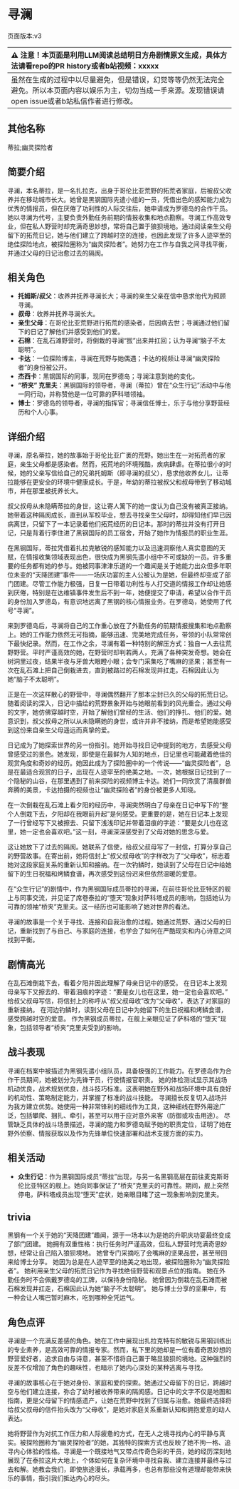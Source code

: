 # 寻澜
页面版本:v3
 

| :warning: 注意！本页面是利用LLM阅读总结明日方舟剧情原文生成，具体方法请看repo的PR history或者b站视频：xxxxx           |
|:----------------------------|
| 虽然在生成的过程中以尽量避免，但是错误，幻觉等等仍然无法完全避免。所以本页面内容以娱乐为主，切勿当成一手来源。发现错误请open issue或者b站私信作者进行修改。|



## 其他名称
蒂拉;幽灵探险者
## 简要介绍
寻澜，本名蒂拉，是一名扎拉克，出身于哥伦比亚荒野的拓荒者家庭，后被叔父收养并在移动城市长大。她曾是黑钢国际先遣小组的一员，凭借出色的感知能力成为优秀的情报员，但在厌倦了功利性的人际交往后，她申请成为罗德岛的合作干员。她以寻澜为代号，主要负责外勤任务前期的情报收集和地点勘察。寻澜工作高效专业，但在私人野营时却充满奇思妙想，常将自己置于狼狈境地。通过阅读亲生父母留下的拓荒日记，她与他们建立了跨越时空的连接，也因此发现了许多人迹罕至的绝佳探险地点，被探险圈称为“幽灵探险者”。她努力在工作与自我之间寻找平衡，并通过父母的日记治愈过去的隔阂。
## 相关角色
-   **托姆斯/叔父**：收养并抚养寻澜长大；寻澜的亲生父亲在信中恳求他代为照顾寻澜。
-   **叔母**：收养并抚养寻澜长大。
-   **亲生父母**：在哥伦比亚荒野进行拓荒的感染者，后因病去世；寻澜通过他们留下的日记了解他们并感受到他们的爱。
-   **石棉**：在乱石滩野营时，将倒栽的寻澜“拔”出来并扛回；认为寻澜“脑子不太聪明”。
-   **卡达**：一位探险博主，寻澜在荒野与她偶遇；卡达的视频让寻澜“幽灵探险者”的身份被公开。
-   **杰西卡**：黑钢国际的同事，现同在罗德岛；寻澜注意到她的变化。
-   **“桥夹” 克里夫**：黑钢国际的领导者，寻澜（蒂拉）曾在“众生行记”活动中与他一同行动，并称赞他是一位可靠的萨科塔领袖。
-   **博士**：罗德岛的领导者，寻澜的指挥官；寻澜信任博士，乐于与他分享野营经历和个人心事。
## 详细介绍
寻澜，原名蒂拉，她的故事始于哥伦比亚广袤的荒野。她出生在一对拓荒者的家庭，亲生父母都是感染者。然而，拓荒地的环境残酷，疾病肆虐。在蒂拉很小的时候，她的父亲写信给自己的兄弟托姆斯（即寻澜的叔父），恳求他收养女儿，让蒂拉能够在更安全的环境中健康成长。于是，年幼的蒂拉被叔父和叔母带到了移动城市，并在那里被抚养长大。

叔父叔母从未隐瞒蒂拉的身世，这让寄人篱下的她一度认为自己没有被真正接纳。她带着这种隔阂成长，直到从军校毕业，想去寻找亲生父母时，却得知他们早已因病离世，只留下了一本记录着他们拓荒经历的日记本。那时的蒂拉并没有打开日记，只是背着行李住进了黑钢国际的员工宿舍，开始了她作为情报员的职业生涯。

在黑钢国际，蒂拉凭借着扎拉克敏锐的感知能力以及迅速洞察他人真实意图的天赋，在情报收集领域表现出色，很快成为黑钢先遣小组中不可或缺的一员。许多重要的任务都有她的参与。她被同事津津乐道的一个趣闻是关于她能力出众但多年职位未变的“天降团建”事件——一场庆功宴的主人公被认为是她，但最终却变成了部门团建。尽管工作能力极强，日复一日带着功利性与人打交道的情报工作却让她感到厌倦，特别是在达维镇事件发生后不到一年，她便提交了申请，希望以合作干员的身份加入罗德岛，有意识地远离了黑钢的核心情报业务。在罗德岛，她使用了代号“寻澜”。

来到罗德岛后，寻澜将自己的工作重心放在了外勤任务的前期情报搜集和地点勘察上。她的工作能力依然无可指摘，能够迅速、完美地完成任务，带领的小队常常创下最快纪录。然而，在工作之余，寻澜有着一种特别的解压方式：独自一人去往荒野野营。平时严谨高效的她，在野营时却判若两人，充满了各种突发奇想。她会在树洞里过夜，结果半夜与牙兽大眼瞪小眼；会专门采集吃了嘴麻的坚果；甚至有一次在乱石滩上把自己倒栽进去，直到被路过的石棉发现并扛走。石棉因此认为她“脑子不太聪明”。

正是在一次这样散心的野营中，寻澜偶然翻开了那本尘封已久的父母的拓荒日记。随着阅读的深入，日记中描绘的荒野景象开始与她眼前看到的风光重合。通过父母的文字，她仿佛穿越时空，开始了解他们曾经的生活、他们的挣扎、他们的爱。她意识到，叔父叔母之所以从未隐瞒她的身世，或许并非不接纳，而是希望她能感受到这份来自亲生父母遥远而真挚的爱。

日记成为了她探索世界的另一份指引。她开始寻找日记中提到的地方，去感受父母曾感受过的景色。她发现，即使是在最鲜为人知的地点，日记里也可能藏着绝佳的观赏角度和奇妙的经历。她因此成为了探险圈中的一个传说——“幽灵探险者”，总是在最适合观赏的日子，出现在人迹罕至的绝美之地。一次，她根据日记找到了一个隐秘的山谷，在那里遇到了前来探险的视频博主卡达。她们一同欣赏了清晨群兽奔腾的美景，卡达拍摄的视频也让“幽灵探险者”的身份被更多人知晓。

在一次倒栽在乱石滩上看夕阳的经历中，寻澜突然明白了母亲在日记中写下的“整个人倒栽下去，夕阳却在我眼前升起”是何感受。更重要的是，她在日记本上发现了一行曾经写下又被擦去、只留下浅浅印记并带着泪痕的字迹：“要是女儿也在这里，她一定也会喜欢吧。”这一刻，寻澜深深感受到了父母对她的思念与爱。

这让她放下了过去的隔阂。她联系了信使，给叔父叔母写了一封信，打算分享自己的野营故事。在寄出前，她将信封上“叔父叔母收”的字样改为了“父母收”，标志着她对这段家庭关系的重新认知和接纳。在一次钓鳞时，她读到了父母在日记中给她留下的生日祝福和烤鳞食谱，再次感受到这份迟来但依然温暖的爱意。

在“众生行记”的剧情中，作为黑钢国际成员蒂拉的寻澜，在前往哥伦比亚特区的舰上与同事交流，并见证了席卷泰拉的“堕天”现象对萨科塔成员的影响，包括她认为可靠的领袖“桥夹”克里夫。这一经历也可能影响了她对世界的看法。

寻澜的故事是一个关于寻找、连接和自我治愈的过程。她通过荒野、通过父母的日记，重新找到了与自己、与家庭的连接，也学会了如何在严酷现实和内心诗意之间找到平衡。
## 剧情高光
在乱石滩倒栽下去，看着夕阳并因此理解了母亲日记中的感受。
在日记本上发现母亲写下又擦去的、带着泪痕的字迹：“要是女儿也在这里，她一定也会喜欢吧。”
给叔父叔母写信，将信封上的称呼从“叔父叔母收”改为“父母收”，表达了对家庭的重新接纳。
在河边钓鳞时，读到父母在日记中为她留下的生日祝福和烤鳞食谱，感受跨越时空的爱意。
作为黑钢成员蒂拉，在舰上亲眼见证了萨科塔的“堕天”现象，包括领导者“桥夹”克里夫受到的影响。
## 战斗表现
寻澜在档案中被描述为黑钢先遣小组队员，具备极强的工作能力。在罗德岛作为合作干员期间，她被划分为先锋干员，行使情报官职责。
她的体检测试显示其战场机动优良，战术规划优良，战斗技巧标准。这表明她在野外和战场环境中具有良好的机动性、策略制定能力，并掌握了标准的战斗技能。
寻澜擅长反复切入战场并为我方建立优势。她使用一种非常锋利的细线作为工具，这种细线在野外用途广泛，包括攀爬、捆扎、牵引，甚至可以用于应对意外来客（防御或攻击用途）。
尽管缺乏具体的战斗场景描述，寻澜的能力和罗德岛赋予她的职责定位，证明了她在野外侦察、情报获取以及作为先锋单位快速部署和战术支援方面的实力。
## 相关活动
-   **众生行记**：作为黑钢国际成员“蒂拉”出现，与另一名黑钢高层在前往麦克斯哥伦比亚特区的舰上。她向同事保证了“桥夹”克里夫的可靠性。期间，舰上突然停电，萨科塔成员出现“堕天”症状，她亲眼目睹了这一现象影响到克里夫。
## trivia
黑钢有一个关于她的“天降团建”趣闻，源于一场本以为是她的升职庆功宴最终变成了部门团建。
她拥有双重性格：执行任务时严谨高效，但私人野营时充满奇思妙想，经常让自己陷入狼狈境地。
她曾专门采摘吃了会嘴麻的坚果品尝，甚至带回来给博士分享。
她因为总是在人迹罕至的绝美之地出现，被探险圈称为“幽灵探险者”。
她利用亲生父母的拓荒日记作为寻找绝佳野营和观景点位的指南。
她在外勤任务时不会佩戴罗德岛的工牌，以保持身份隐秘。
她曾因为倒栽在乱石滩而被石棉发现并扛走，石棉因此认为她“脑子不太聪明”。
她与博士分享的坚果中，有一种会让人嘴巴暂时麻木，吃到哪种全凭运气。
## 角色点评
寻澜是一个充满反差感的角色。她在工作中展现出扎拉克特有的敏锐与黑钢训练出的专业素养，是高效可靠的情报专家。然而，私下里的她却是一位有着奇思妙想的野营爱好者，追求自由与诗意，甚至不惜将自己置于略显狼狈的境地。这种强烈的反差不仅增加了角色的趣味性，也暗示了她内心深处的某种逃离与寻找。

寻澜的故事核心在于她对身份、家庭和爱的探索。她通过父母留下的日记，跨越时空与他们建立连接，弥合了幼时被收养带来的隔阂感。日记中的文字不仅是地图和指南，更是父母留下的情感遗产，让她在荒野中找到了归属与治愈。她最终选择将给叔父叔母的信件抬头改为“父母收”，是她对家庭关系重新认知和拥抱爱意的动人表达。

她将野营作为对抗工作压力和人际疲惫的方式，在无人之境寻找内心的平静与真实。被探险圈称为“幽灵探险者”的她，其独特的探索方式也反映了她不拘一格、追寻内心体验的性格。寻澜是一个既接地气又带点传奇色彩的干员，她的经历深刻地展现了在泰拉这片大地上，个体如何在复杂环境中寻找自我、建立连接并最终与过去和解。她教会我们，即使旅途漫长，承载再多，也总有那些没有道理却能带来快乐的事情，指引我们抵达内心的尽头。